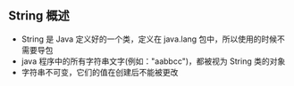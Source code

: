 ## String 概述
* String 是 Java 定义好的一个类，定义在 java.lang 包中，所以使用的时候不需要导包
* java 程序中的所有字符串文字(例如："aabbcc")，都被视为 String 类的对象
* 字符串不可变，它们的值在创建后不能被更改